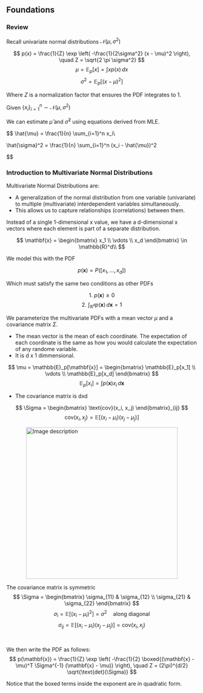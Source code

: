 ## Foundations

### Review
Recall univariate normal distributions $\mathcal{N}(\mu, \sigma^2)$

$$
p(x) = \frac{1}{Z} \exp \left( -\frac{1}{2\sigma^2} (x - \mu)^2 \right), \quad Z = \sqrt{2 \pi \sigma^2} 
$$
$$
\mu = \mathbb{E}_p[x] = \int x p(x) \, dx 
$$
$$
\sigma^2 = \mathbb{E}_p[(x - \mu)^2]
$$

Where $Z$ is a normalization factor that ensures the PDF integrates to 1. 

Given $\{x_i\}_{i=1}^n \sim \mathcal{N}(\mu, \sigma^2)$

We can estimate $\hat{\mu}$ and $\hat{\sigma}^2$ using equations derived from MLE. 

$$
\hat{\mu} = \frac{1}{n} \sum_{i=1}^n x_i\\

\hat{\sigma}^2 = \frac{1}{n} \sum_{i=1}^n (x_i - \hat{\mu})^2

$$

### Introduction to Multivariate Normal Distributions

Multivariate Normal Distributions are:
- A generalization of the normal distribution from one variable (univariate) to multiple (multivariate) interdependent variables simultaneously. 
- This allows us to capture relationships (correlations) between them.

Instead of a single 1-dimensional x value, we have a d-dimensional x vectors where each element is part of a separate distribution. 

$$
\mathbf{x} = \begin{bmatrix} x_1 \\ \vdots \\ x_d \end{bmatrix} \in \mathbb{R}^d\\
$$

We model this with the PDF

$$
p(\mathbf{x}) = P([x_1, \ldots, x_d])
$$

Which must satisfy the same two conditions as other PDFs

$$
\text{1. } p(\mathbf{x}) \geq 0
$$
$$
\text{2. } \int_{\mathbb{R}^d} p(\mathbf{x}) \, d\mathbf{x} = 1
$$

We parameterize the multivariate PDFs with a mean vector $\mu$ and a covariance matrix $\Sigma$.
- The mean vector is the mean of each coordinate. The expectation of each coordinate is the same as how you would calculate the expectation of any randome variable. 
- It is d x 1 dimmensional.

$$
\mu = \mathbb{E}_p[\mathbf{x}] = \begin{bmatrix} \mathbb{E}_p[x_1] \\ \vdots \\ \mathbb{E}_p[x_d] \end{bmatrix}
$$
$$
\mathbb{E}_p[x_i] = \int p(\mathbf{x}) x_i \, d\mathbf{x}
$$

- The covariance matrix is dxd

$$
\Sigma = \begin{bmatrix} \text{cov}(x_i, x_j) \end{bmatrix}_{ij}
$$
$$
\text{cov}(x_i, x_j) = \mathbb{E}[(x_i - \mu_i)(x_j - \mu_j)]
$$


<img src="./images/covariance.png" alt="Image description" width="400" height="auto" style="display: block; margin: auto;">

The covariance matrix is symmetric
$$
\Sigma = \begin{bmatrix} \sigma_{11} & \sigma_{12} \\ \sigma_{21} & \sigma_{22} \end{bmatrix}
$$
$$
\sigma_i = \mathbb{E}[(x_i - \mu_i)^2] = \sigma^2 \quad \text{along diagonal}
$$
$$
\sigma_{ij} = \mathbb{E}[(x_i - \mu_i)(x_j - \mu_j)] = \text{cov}(x_i, x_j)
$$

<br>

We then write the PDF as follows:
$$
p(\mathbf{x}) = \frac{1}{Z} \exp \left( -\frac{1}{2} \boxed{(\mathbf{x} - \mu)^T \Sigma^{-1} (\mathbf{x} - \mu)} \right), \quad Z = (2\pi)^{d/2} \sqrt{\text{det}(\Sigma)}
$$

Notice that the boxed terms inside the exponent are in quadratic form.


